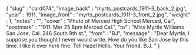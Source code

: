 {
  "slug" : "card074",
  "image_back" : "myrts_postcards_1911-3_back_2.jpg",
  "year" : 1911,
  "image_front" : "myrts_postcards_1911-3_front_2.jpg",
  "weight" : 1,
  "notes" : "",
  "cover" : "Photo of Merced High School Merced, Cal",
  "postmark" : "1911: Mar 25 8pm Merced Cal.",
  "to" : "Miss Myrtle Williams San Jose, Cal. 246 South 9th st.",
  "from" : "BJ",
  "message" : "Dear Myrtle, I suppose you thought I never would write. How do you like San Jose by this time. I like it over here fine. Tell Hazel Hello. Your friend, B.J. "
}
